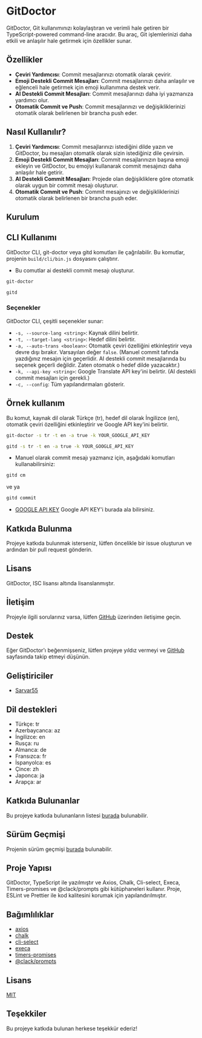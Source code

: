 # GitDoctor

GitDoctor, Git kullanımınızı kolaylaştıran ve verimli hale getiren bir TypeScript-powered command-line aracıdır. Bu araç, Git işlemlerinizi daha etkili ve anlaşılır hale getirmek için özellikler sunar.

## Özellikler

-   **Çeviri Yardımcısı**: Commit mesajlarınızı otomatik olarak çevirir.
-   **Emoji Destekli Commit Mesajları**: Commit mesajlarınızı daha anlaşılır ve eğlenceli hale getirmek için emoji kullanımına destek verir.
-   **AI Destekli Commit Mesajları**: Commit mesajlarınızı daha iyi yazmanıza yardımcı olur.
-   **Otomatik Commit ve Push**: Commit mesajlarınızı ve değişikliklerinizi otomatik olarak belirlenen bir brancha push eder.

## Nasıl Kullanılır?

1. **Çeviri Yardımcısı**: Commit mesajlarınızı istediğini dilde yazın ve GitDoctor, bu mesajları otomatik olarak sizin istediğiniz dile çevirsin.
2. **Emoji Destekli Commit Mesajları**: Commit mesajlarınızın başına emoji ekleyin ve GitDoctor, bu emojiyi kullanarak commit mesajınızı daha anlaşılır hale getirir.
3. **AI Destekli Commit Mesajları**: Projede olan değişikliklere göre otomatik olarak uygun bir commit mesajı oluşturur.
4. **Otomatik Commit ve Push**: Commit mesajınızı ve değişikliklerinizi otomatik olarak belirlenen bir brancha push eder.

## Kurulum

## CLI Kullanımı

GitDoctor CLI, git-doctor veya gitd komutları ile çağrılabilir. Bu komutlar, projenin `build/cli/bin.js` dosyasını çalıştırır.

-   Bu comutlar ai destekli commit mesajı oluşturur.

```bash
git-doctor
```

```bash
gitd
```

### Seçenekler

GitDoctor CLI, çeşitli seçenekler sunar:

-   `-s, --source-lang <string>`: Kaynak dilini belirtir.
-   `-t, --target-lang <string>`: Hedef dilini belirtir.
-   `-a, --auto-trans <boolean>`: Otomatik çeviri özelliğini etkinleştirir veya devre dışı bırakır. Varsayılan değer `false`. (Manuel commit tafında yazdığınız mesajın için geçerlidir. AI destekli commit mesajlarında bu seçenek geçerli değildir. Zaten otomatık o hedef dilde yazacaktır.)
-   `-k, --api-key <string>`: Google Translate API key'ini belirtir. (AI destekli commit mesajları için gerekli.)
-   `-c, --config`: Tüm yapılandırmaları gösterir.

## Örnek kullanım

Bu komut, kaynak dil olarak Türkçe (tr), hedef dil olarak İngilizce (en), otomatik çeviri özelliğini etkinleştirir ve Google API key'ini belirtir.

```bash
git-doctor -s tr -t en -a true -k YOUR_GOOGLE_API_KEY
```

```bash
gitd -s tr -t en -a true -k YOUR_GOOGLE_API_KEY
```

-   Manuel olarak commit mesajı yazmanız için, aşağıdaki komutları kullanabilirsiniz:

```bash
gitd cm
```

ve ya

```bash
gitd commit
```

-   [GOOGLE API KEY](https://makersuite.google.com/app/apikey) Google API KEY'i burada ala bilirsiniz.

## Katkıda Bulunma

Projeye katkıda bulunmak isterseniz, lütfen öncelikle bir issue oluşturun ve ardından bir pull request gönderin.

## Lisans

GitDoctor, ISC lisansı altında lisanslanmıştır.

## İletişim

Projeyle ilgili sorularınız varsa, lütfen [GitHub](https://github.com/Sarvar55/git-doctor) üzerinden iletişime geçin.

## Destek

Eğer GitDoctor'ı beğenmişseniz, lütfen projeye yıldız vermeyi ve [GitHub](https://github.com/Sarvar55/git-doctor) sayfasında takip etmeyi düşünün.

## Geliştiriciler

-   [Sarvar55](https://github.com/Sarvar55)

## Dil destekleri

-   Türkçe: tr
-   Azerbaycanca: az
-   İngilizce: en
-   Rusça: ru
-   Almanca: de
-   Fransızca: fr
-   İspanyolca: es
-   Çince: zh
-   Japonca: ja
-   Arapça: ar

## Katkıda Bulunanlar

Bu projeye katkıda bulunanların listesi [burada](https://github.com/Sarvar55/git-doctor/graphs/contributors) bulunabilir.

## Sürüm Geçmişi

Projenin sürüm geçmişi [burada](https://github.com/Sarvar55/git-doctor/releases) bulunabilir.

## Proje Yapısı

GitDoctor, TypeScript ile yazılmıştır ve Axios, Chalk, Cli-select, Execa, Timers-promises ve @clack/prompts gibi kütüphaneleri kullanır. Proje, ESLint ve Prettier ile kod kalitesini korumak için yapılandırılmıştır.

## Bağımlılıklar

-   [axios](https://www.npmjs.com/package/axios)
-   [chalk](https://www.npmjs.com/package/chalk)
-   [cli-select](https://www.npmjs.com/package/cli-select)
-   [execa](https://www.npmjs.com/package/execa)
-   [timers-promises](https://www.npmjs.com/package/timers-promises)
-   [@clack/prompts](https://www.npmjs.com/package/@clack/prompts)

## Lisans

[MIT](https://choosealicense.com/licenses/mit/)

## Teşekkiler

Bu projeye katkıda bulunan herkese teşekkür ederiz!
